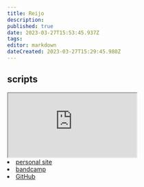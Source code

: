 ```yaml
---
title: Reijo
description: 
published: true
date: 2023-03-27T15:53:45.937Z
tags: 
editor: markdown
dateCreated: 2023-03-27T15:29:45.980Z
---
```




## scripts

<iframe src="https://p3r7.github.io/norns-gallery-render/?author=reijo"id="gallery-iframe"></iframe
## links

- [personal site](gregorpfeffer.de)
- [bandcamp](https://gregorpfeffer.bandcamp.com)
- [GitHub](https://github.com/reijogoru)